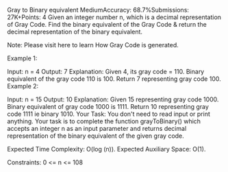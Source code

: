 Gray to Binary equivalent
MediumAccuracy: 68.7%Submissions: 27K+Points: 4
Given an integer number n, which is a decimal representation of Gray Code. Find the binary equivalent of the Gray Code & return the decimal representation of the binary equivalent.

Note: Please visit here to learn How Gray Code is generated.

Example 1:

Input:
n = 4
Output:
7
Explanation:
Given 4, its gray code = 110.
Binary equivalent of the gray code 110 is 100.
Return 7 representing gray code 100.
Example 2:

Input:
n = 15
Output:
10
Explanation:
Given 15 representing gray code 1000.
Binary equivalent of gray code 1000 is 1111.
Return 10 representing gray code 1111
ie binary 1010.
Your Task:
You don't need to read input or print anything. Your task is to complete the function grayToBinary() which accepts an integer n as an input parameter and returns decimal representation of the binary equivalent of the given gray code.

Expected Time Complexity: O(log (n)).
Expected Auxiliary Space: O(1).

Constraints:
0 <= n <= 108

